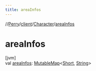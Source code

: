 ```yaml
---
title: areaInfos
---
```

//[Perry](../../../index.html)/[client](../index.html)/[Character](index.html)/[areaInfos](area-infos.html)



# areaInfos



[jvm]\
val [areaInfos](area-infos.html): [MutableMap](https://kotlinlang.org/api/latest/jvm/stdlib/kotlin.collections/-mutable-map/index.html)<[Short](https://kotlinlang.org/api/latest/jvm/stdlib/kotlin/-short/index.html), [String](https://kotlinlang.org/api/latest/jvm/stdlib/kotlin/-string/index.html)>




